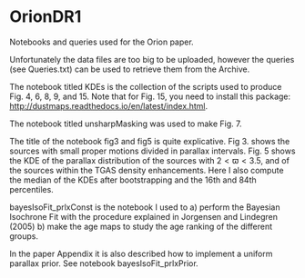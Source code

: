 # OrionDR1
Notebooks and queries used for the Orion paper.

Unfortunately the data files are too big to be uploaded, however the queries (see Queries.txt) 
can be used to retrieve them from the Archive.

The notebook titled KDEs is the collection of the scripts used to produce Fig. 4, 6, 8, 9, and 15.
Note that for Fig. 15, you need to install this package: http://dustmaps.readthedocs.io/en/latest/index.html.

The notebook titled unsharpMasking was used to make Fig. 7. 

The title of the notebook fig3 and fig5 is quite explicative. Fig 3. shows the sources with small proper motions
divided in parallax intervals. Fig. 5 shows the KDE of the parallax distribution of the sources with $2 < \varpi < 3.5$, and of the sources within the TGAS  density enhancements. Here I also compute the median of the KDEs after bootstrapping and the 16th and 84th percentiles.

bayesIsoFit_prlxConst is the notebook I used to a) perform the Bayesian Isochrone Fit with the procedure explained in Jorgensen and Lindegren (2005) b) make the age maps to study the age ranking of the different groups.

In the paper Appendix it is also described how to implement a uniform parallax prior. See notebook bayesIsoFit_prlxPrior.


